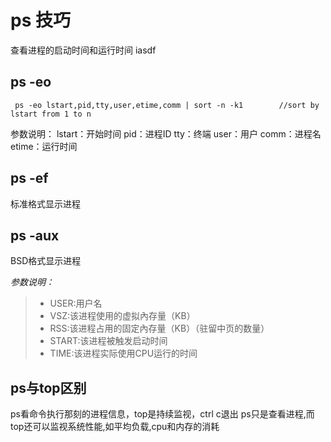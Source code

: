 # **ps 技巧**
查看进程的启动时间和运行时间
<a id="wps-office-id-01">iasdf</a>
## ps -eo
```
 ps -eo lstart,pid,tty,user,etime,comm | sort -n -k1        //sort by lstart from 1 to n

```

参数说明：
lstart：开始时间
pid：进程ID
tty：终端
user：用户
comm：进程名
etime：运行时间


## ps -ef
标准格式显示进程

## ps -aux
BSD格式显示进程

*参数说明：*
> + USER:用户名
> + VSZ:该进程使用的虚拟內存量（KB）
> + RSS:该进程占用的固定內存量（KB）（驻留中页的数量）
> + START:该进程被触发启动时间
> + TIME:该进程实际使用CPU运行的时间


## ps与top区别
ps看命令执行那刻的进程信息，top是持续监视，ctrl c退出
ps只是查看进程,而top还可以监视系统性能,如平均负载,cpu和内存的消耗
